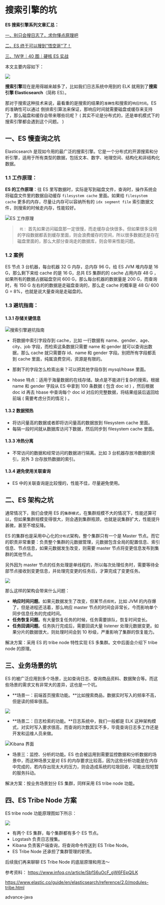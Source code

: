 # 搜索引擎的坑



**ES 搜索引擎系列文章汇总：**

[一、别只会搜日志了，求你懂点原理吧](http://mp.weixin.qq.com/s?__biz=MzAwMjI0ODk0NA==&mid=2451947127&idx=1&sn=8c48edcb86dba74782f8aab01165ce7c&chksm=8d1c47e8ba6bcefeaece331ba09c976cef9a90ad840a67a5e2949d802bdb7165d0d63643eccf&scene=21#wechat_redirect)

[二、ES 终于可以搜到”悟空哥“了！](http://mp.weixin.qq.com/s?__biz=MzAwMjI0ODk0NA==&mid=2451953609&idx=1&sn=d73f3a11973f3f832dc298403f9d6e7f&chksm=8d1c2e56ba6ba740aaf9f23795e6f8db0c864e97b184f8967f7e71c5f00e636d6993d0832db4&scene=21#wechat_redirect)

[三、1W字｜40 图｜硬核 ES 实战](http://mp.weixin.qq.com/s?__biz=MzAwMjI0ODk0NA==&mid=2451953779&idx=1&sn=fc674d9df726e5e94c8af8815e076d81&chksm=8d1c21ecba6ba8fa1aa96c6d4d0dfc93716ca0724ded35f593a8d5569a96f693175ddc4238c5&scene=21#wechat_redirect)

本文主要内容如下：

![](http://cdn.jayh.club/uPic/image-20210525180800745.png)

**搜索引擎**现在是用得越来越多了，比如我们日志系统中用到的 ELK 就用到了**搜索引擎 Elasticsearch**（简称 ES）。

那对于搜索这种技术来说，最看重的是搜索的结果的`准确性`和搜索的`响应时间`。ES 的准确性可以通过 倒排索引算法来保证，那响应时间就需要磁盘或缓存来支持了，那么磁盘和缓存会带来哪些坑呢？ ( 其实不论是分布式的，还是单机模式下的搜索引擎都会遇到这个问题。 )

## 一、ES 慢查询之坑

Elasticsearch 是现如今用的最广泛的搜索引擎。它是一个分布式的开源搜索和分析引擎，适用于所有类型的数据，包括文本、数字、地理空间、结构化和非结构化数据。

### 1.1 工作原理：

**ES 的工作原理**：往 ES 里写数据时，实际是写到磁盘文件，查询时，操作系统会将磁盘文件里的数据自动缓存 `filesystem cache` 里面。如果给 `filesystem cache` 更多的内存，尽量让内存可以容纳所有的 `idx segment file` 索引数据文件，则搜索的时候走内存，性能较好。

![ES 工作原理](http://cdn.jayh.club/uPic/image-20210525181914873.png)

> ` 坑：` 首先如果访问磁盘那一定很慢，而走缓存会快很多。但如果很多没用的字段数据都丢到缓存里面，则会浪费缓存的空间，所以很多数据还是存在磁盘里面的，那么大部分查询走的数据库，则会带来性能问题。

### 1.2 案例

ES 节点 3 台机器，每台机器 32 G 内存，总内存 96 G，给 ES JVM 堆内存是 16 G，那么剩下来给 cache 的是 16 G，总共 ES 集群的的 cache 占用内存 48 G ，如果所有的数据占据磁盘空间 600 G，那么每台机器的数据量是 200 G，而查询时，有 150 G 左右的的数据是走磁盘查询的，那么走 cache 的概率是 48 G/ 600 G = 8%，也就是说大量查询是走磁盘的。

### 1.3 避坑指南：

#### 1.3.1 存储关键信息

![搜索引擎避坑指南](http://cdn.jayh.club/uPic/image-20210525181943400.png)

-   将数据中索引字段存到 cache，比如 一行数据有 name、gender、age、city、job 字段，而检索这条数据只需要 name 和 gender 就可以查询出数据，那么 cache 就只需要存 id、name 和 gender 字段。别把所有字段都丢到 cache 里面，纯属浪费空间，资源是有限的。

-   那剩下的字段怎么检索出来？可以把其他字段存到 mysql/hbase 里面。
-   hbase 特点：适用于海量数据的在线存储。缺点是不能进行复杂的搜索。根据 name 和 gender 字段从 ES 中拿到 100 条数据 ( 包含 doc id ) ，然后根据 doc id 再去 hbase 中查询每个 doc id 对应的完整数据，将结果组装后返回给前端 ( 需要考虑分页的情况 ) 。

#### 1.3.2 数据预热

-   将访问量高的数据或者即将访问量高的数据放到 filesystem cache 里面。
-   每隔一段时间就从数据库访问下数据，然后同步到 filesystem cache 里面。

#### 1.3.3 冷热分离

-   不常访问的数据和经常访问的数据进行隔离。比如 3 台机器存放冷数据的索引，另外 3 台存放热数据的索引。

#### 1.3.4 避免使用关联查询

-   ES 中的关联查询是比较慢的，性能不佳，尽量避免使用。

## 二、ES 架构之坑

通常情况下，我们会使用 ES 的`集群模式`，在集群规模不大的情况下，性能还算可以，但如果集群规模变得很大，则会遇到集群瓶颈，也就是说集群扩大，性能提升甚微，甚至不增反降。

ES 的集群也是采用中心化的`分布式`架构，整个集群只有一个是 Master 节点。而它的职责非常重要：负责整个集群的元数据管理，元数据包含全局的配置信息、索引信息、节点信息，如果元数据发生改变，则需要 master 节点将变更信息发布到集群的其他节点。

另外因为 master 节点的任务处理是单线程的，所以每次处理任务时，需要等待全部节点接收到变更信息，并处理完变更的任务后，才算完成了变更任务。

![](http://cdn.jayh.club/uPic/image-20210525180402232.png)

那么这样的架构会带来什么问题：

- **响应时间问题**。如果元数据发生了改变，但某节点`假死`，比如 JVM 的内存爆了，但是进程还活着，那么响应 master 节点的时间会非常长，今而影响单个同步信息任务的完成时间。
- **任务恢复问题**。有大量恢复任务的时候，任务需要排队，恢复时间变长。
- **任务回调问题**。任务执行完成后，需要回调大量 listener 处理元数据变更。如果分片的数据很大，则处理时间会到 10 秒级，严重影响了集群的恢复能力。

解决方案：采用 ES 的 tribe node 特性实现 ES 多集群。文中后面会介绍下 tribe node 的原理。

## 三、业务场景的坑

ES 的被广泛应用到多个场景，比如查询日志、查询商品资料、数据聚合等。而这些场景的需求又有非常大的差异，这也是一个坑。

-  **场景一：前端首页搜索功能。**比如搜索商品，数据实时写入的频率不高，但是读的频率很高。

![](http://cdn.jayh.club/uPic/image-20210525172143836.png)

- **场景二：日志检索的功能。**日志系统中，我们一般都是 ELK 这种架构模式，对实时写入要求很高，而查询的次数其实不多，毕竟查询日志多工作还是开发和运维人员来做。

![Kibana 界面](http://cdn.jayh.club/uPic/oxihEk0lT425.png)

- 场景三：监控、分析的功能。ES 也会被运用到需要监控数据和分析数据的场景中，而这种场景又是对 ES 的内存要求比较高，因为这些分析功能是在内存中完成的，若内存出现太大的压力，则会造成系统的垃圾回收，可能出现短暂的服务抖动。

解决方案：按业务场景划分 ES 集群，同样采用 ES tribe node 功能。

## 四、ES Tribe Node 方案

ES tribe node  功能原理图如下所示：

![](http://cdn.jayh.club/uPic/image-20210525175605368.png)

- 有两个 ES 集群，每个集群都有多个 ES 节点。
- Logstash 负责日志搜集。
- Kibana 负责客户端查询，将查询命令传送到 ES Tribe Node。
- ES Tribe Node 还承担了集群管理的职责。

后续我们再来聊聊 ES Tribe Node 的底层原理和用法～

参考资料：
https://www.infoq.cn/article/SbfS6uOcF_gW6FEpQlLK

https://www.elastic.co/guide/en/elasticsearch/reference/2.0/modules-tribe.html

advance-java

